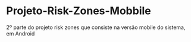 # Projeto-Risk-Zones-Mobbile
2º parte do projeto risk zones que consiste na versão mobile do sistema, em Android
